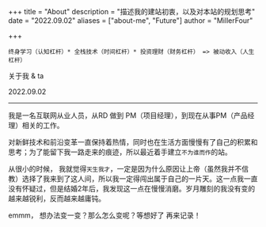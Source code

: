 +++
title = "About"
description = "描述我的建站初衷，以及对本站的规划思考"
date = "2022.09.02"
aliases = ["about-me", "Future"]
author = "MillerFour"

+++
```\
终身学习（认知杠杆）* 全栈技术（时间杠杆）* 投资理财（财务杠杆） => 被动收入（人生杠杆）
```



关于我 & ta



2022.09.02

---



我是一名互联网从业人员，从RD 做到 PM（项目经理），到现在从事PM（产品经理）相关的工作。



对新鲜技术和前沿变革一直保持着热情，同时也在生活方面慢慢有了自己的积累和思考；为了能留下我一路走来的痕迹，所以最近着手建立`不为谁而作`的站。



从很小的时候， 我就觉得`天生我才`，一定是因为什么原因让上帝（虽然我并不信教）选择了我来到了这人间，所以我一定得闯出属于自己的一片天。这一点我一直没有怀疑过，但是结婚2年后，我发现这一点在慢慢消磨。岁月雕刻的我没有变的越来越锐利，反而越来越庸钝。





emmm， 想办法变一变？那么怎么变呢？等想好了 再来记录！